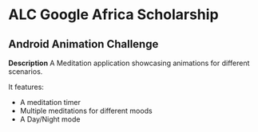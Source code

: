 # ALC Google Africa Scholarship

## Android Animation Challenge

**Description**
A Meditation application showcasing animations for different scenarios.

It features:
- A meditation timer
- Multiple meditations for different moods
- A Day/Night mode
 
